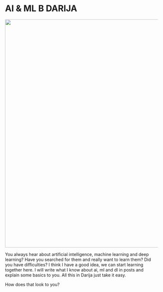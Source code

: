 # AI & ML B DARIJA
<p align="center">
  <img src="https://user-images.githubusercontent.com/44703725/55365894-d59b4200-54d5-11e9-8750-1e16795d81f2.jpg" width="750">
</p>
<p >You always hear about artificial intelligence, machine learning and deep learning? Have you searched for them and really want to learn them? Did you have difficulties? I think I have a good idea, we can start learning together here. I will write what I know about ai, ml and dl in posts and explain some basics to you. All this in Darija just take it easy.
</p>
<p >
How does that look to you?
</p>

